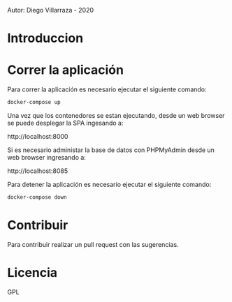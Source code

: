 Autor: Diego Villarraza - 2020
# Introduccion

# Correr la aplicación
Para correr la aplicación es necesario ejecutar el siguiente comando:
```sh
docker-compose up
```
Una vez que los contenedores se estan ejecutando, desde un web browser se puede desplegar la SPA ingesando a:

http://localhost:8000 
     
Si es necesario administar la base de datos con PHPMyAdmin desde un web browser ingresando a:

http://localhost:8085 

Para detener la aplicación es necesario ejecutar el siguiente comando:
```sh
docker-compose down
```

# Contribuir
Para contribuir realizar un pull request con las sugerencias.
# Licencia
GPL